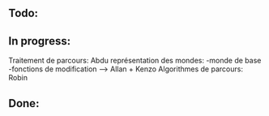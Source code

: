 Todo: 
----------------

In progress:
----------------

Traitement de parcours: Abdu
représentation des mondes: -monde de base
                           -fonctions de modification     --> Allan + Kenzo
Algorithmes de parcours: Robin



Done:
-----------------